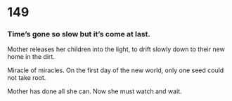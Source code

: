 # 149

### Time’s gone so slow but it’s come at last.

Mother releases her children into the light, to drift slowly down to their new home in the dirt.

Miracle of miracles. On the first day of the new world, only one seed could not take root.

Mother has done all she can. Now she must watch and wait.
